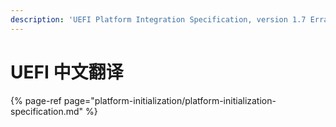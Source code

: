 ```yaml
---
description: 'UEFI Platform Integration Specification, version 1.7 Errata A'
---
```


# UEFI 中文翻译

{% page-ref page="platform-initialization/platform-initialization-specification.md" %}









